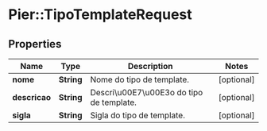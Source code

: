# Pier::TipoTemplateRequest

## Properties
Name | Type | Description | Notes
------------ | ------------- | ------------- | -------------
**nome** | **String** | Nome do tipo de template. | [optional] 
**descricao** | **String** | Descri\u00E7\u00E3o do tipo de template. | [optional] 
**sigla** | **String** | Sigla do tipo de template. | [optional] 


